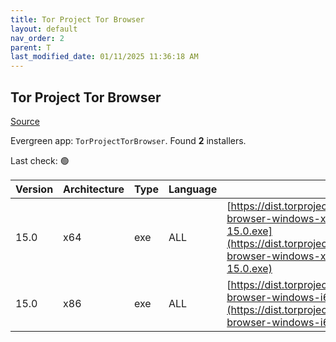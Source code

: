 ```yaml
---
title: Tor Project Tor Browser
layout: default
nav_order: 2
parent: T
last_modified_date: 01/11/2025 11:36:18 AM
---
```


## Tor Project Tor Browser

[Source](https://www.torproject.org/)

Evergreen app: `TorProjectTorBrowser`. Found **2** installers.

Last check: 🟢

| Version | Architecture | Type | Language | URI                                                                                                                                                                                  |
| ------- | ------------ | ---- | -------- | ------------------------------------------------------------------------------------------------------------------------------------------------------------------------------------ |
| 15.0    | x64          | exe  | ALL      | [https://dist.torproject.org/torbrowser/15.0/tor-browser-windows-x86_64-portable-15.0.exe](https://dist.torproject.org/torbrowser/15.0/tor-browser-windows-x86_64-portable-15.0.exe) |
| 15.0    | x86          | exe  | ALL      | [https://dist.torproject.org/torbrowser/15.0/tor-browser-windows-i686-portable-15.0.exe](https://dist.torproject.org/torbrowser/15.0/tor-browser-windows-i686-portable-15.0.exe)     |
